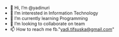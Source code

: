 - 👋 Hi, I’m @yadinuri
- 👀 I’m interested in Information Technology
- 🌱 I’m currently learning Programming
- 💞️ I’m looking to collaborate on team
- 📫 How to reach me fb."yadi.tifsuska@gmail.com"

<!---
yadinuri/yadinuri is a ✨ special ✨ repository because its `README.md` (this file) appears on your GitHub profile.
You can click the Preview link to take a look at your changes.
--->
